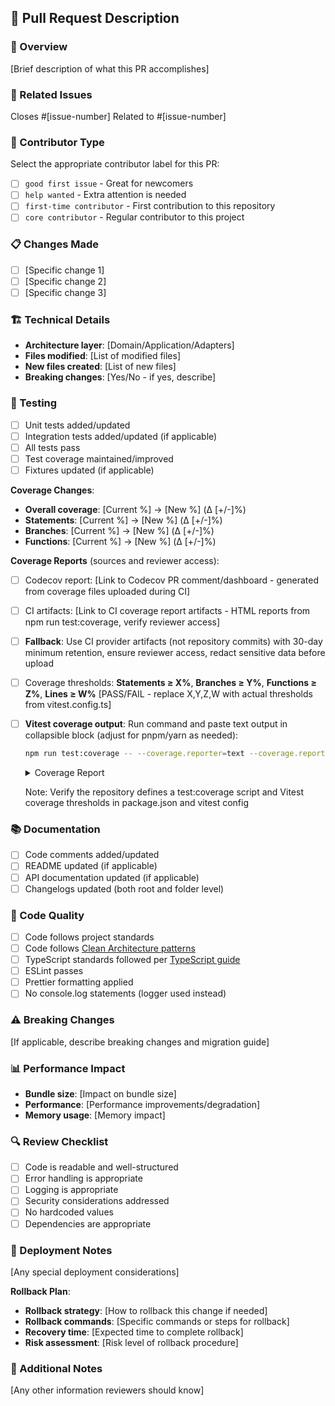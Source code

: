 ## 📝 Pull Request Description

### 🎯 Overview

[Brief description of what this PR accomplishes]

### 🔗 Related Issues

Closes #[issue-number]
Related to #[issue-number]

### 👥 Contributor Type

Select the appropriate contributor label for this PR:

- [ ] `good first issue` - Great for newcomers
- [ ] `help wanted` - Extra attention is needed  
- [ ] `first-time contributor` - First contribution to this repository
- [ ] `core contributor` - Regular contributor to this project

### 📋 Changes Made

- [ ] [Specific change 1]
- [ ] [Specific change 2]
- [ ] [Specific change 3]

### 🏗️ Technical Details

- **Architecture layer**: [Domain/Application/Adapters]
- **Files modified**: [List of modified files]
- **New files created**: [List of new files]
- **Breaking changes**: [Yes/No - if yes, describe]

### 🧪 Testing

- [ ] Unit tests added/updated
- [ ] Integration tests added/updated (if applicable)
- [ ] All tests pass
- [ ] Test coverage maintained/improved
- [ ] Fixtures updated (if applicable)

**Coverage Changes**:
- **Overall coverage**: [Current %] → [New %] (Δ [+/-]%)
- **Statements**: [Current %] → [New %] (Δ [+/-]%)
- **Branches**: [Current %] → [New %] (Δ [+/-]%)
- **Functions**: [Current %] → [New %] (Δ [+/-]%)

**Coverage Reports** (sources and reviewer access):
- [ ] Codecov report: [Link to Codecov PR comment/dashboard - generated from coverage files uploaded during CI]
- [ ] CI artifacts: [Link to CI coverage report artifacts - HTML reports from npm run test:coverage, verify reviewer access]
- [ ] **Fallback**: Use CI provider artifacts (not repository commits) with 30-day minimum retention, ensure reviewer access, redact sensitive data before upload
- [ ] Coverage thresholds: **Statements ≥ X%**, **Branches ≥ Y%**, **Functions ≥ Z%**, **Lines ≥ W%** [PASS/FAIL - replace X,Y,Z,W with actual thresholds from vitest.config.ts]
- [ ] **Vitest coverage output**: Run command and paste text output in collapsible block (adjust for pnpm/yarn as needed):

    ```bash
    npm run test:coverage -- --coverage.reporter=text --coverage.reporter=html
    ```

    <details>
    <summary>Coverage Report</summary>
    
    ```
    [Paste coverage text output here - shows coverage summary and uncovered lines]
    ```
    
    </details>
    
    Note: Verify the repository defines a test:coverage script and Vitest coverage thresholds in package.json and vitest config

### 📚 Documentation

- [ ] Code comments added/updated
- [ ] README updated (if applicable)
- [ ] API documentation updated (if applicable)
- [ ] Changelogs updated (both root and folder level)

### 🔧 Code Quality

- [ ] Code follows project standards
- [ ] Code follows [Clean Architecture patterns](.cursor/rules/clean-architecture.mdc)
- [ ] TypeScript standards followed per [TypeScript guide](.cursor/rules/typescript.mdc)
- [ ] ESLint passes
- [ ] Prettier formatting applied
- [ ] No console.log statements (logger used instead)

### ⚠️ Breaking Changes

[If applicable, describe breaking changes and migration guide]

### 📊 Performance Impact

- **Bundle size**: [Impact on bundle size]
- **Performance**: [Performance improvements/degradation]
- **Memory usage**: [Memory impact]

### 🔍 Review Checklist

- [ ] Code is readable and well-structured
- [ ] Error handling is appropriate
- [ ] Logging is appropriate
- [ ] Security considerations addressed
- [ ] No hardcoded values
- [ ] Dependencies are appropriate

### 🚀 Deployment Notes

[Any special deployment considerations]

**Rollback Plan**:
- **Rollback strategy**: [How to rollback this change if needed]
- **Rollback commands**: [Specific commands or steps for rollback]
- **Recovery time**: [Expected time to complete rollback]
- **Risk assessment**: [Risk level of rollback procedure]

### 📝 Additional Notes

[Any other information reviewers should know]
